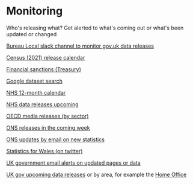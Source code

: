 Monitoring
==========

Who's releasing what? Get alerted to what's coming out or what's been updated or changed

[Bureau Local slack channel to monitor gov.uk data releases](https://bureau-local-slack-invite.herokuapp.com/)

[Census (2021) release calendar](https://www.ons.gov.uk/census/censustransformationprogramme/census2021outputs/releaseplans)

[Financial sanctions (Treasury)](https://public.govdelivery.com/accounts/UKHMTREAS/subscriber/new)

[Google dataset search](https://datasetsearch.research.google.com/)

[NHS 12-month calendar](https://www.england.nhs.uk/statistics/12-months-statistics-calendar/)

[NHS data releases upcoming](https://digital.nhs.uk/search/document-type/publication/publicationStatus/false?searchTab=data&sort=date&publiclyAccessible=false&contentSearch=false)

[OECD media releases (by sector)](https://survey2018.oecd.org/Survey.aspx?s=e16cb6ce51dd4c619627d6259c3d7e57%20)

[ONS releases in the coming week](https://www.ons.gov.uk/releasecalendar?view=upcoming)

[ONS updates by email on new statistics](https://public.govdelivery.com/accounts/UKONS/subscriber/network)

[Statistics for Wales (on twitter)](https://twitter.com/statisticswales)

[UK government email alerts on updated pages or data](https://www.gov.uk/help/update-email-notifications)

[UK gov upcoming data releases](https://www.gov.uk/search/research-and-statistics?content_store_document_type=upcoming_statistics&order=updated-newest) or by area, for example the [Home Office](https://www.gov.uk/search/research-and-statistics?content_store_document_type=upcoming_statistics&organisations%5B%5D=home-office)
